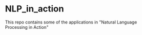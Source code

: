 # NLP_in_action
This repo contains some of the applications in "Natural Language Processing in Action"
